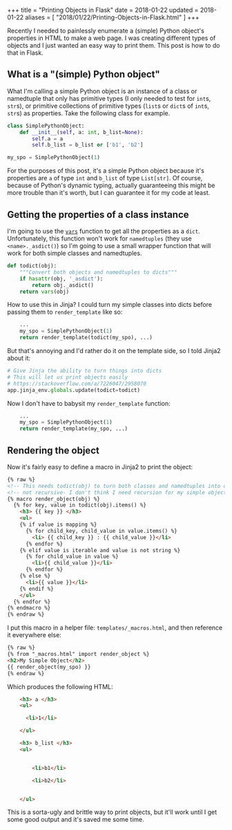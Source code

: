 +++
title = "Printing Objects in Flask"
date = 2018-01-22
updated = 2018-01-22
aliases = [ "2018/01/22/Printing-Objects-in-Flask.html" ]
+++

Recently I needed to painlessly enumerate a (simple) Python object's properties
in HTML to make a web page. I was creating different types of objects and I just
wanted an easy way to print them. This post is how to do that in Flask.

## What is a "(simple) Python object"

What I'm calling a simple Python object is an instance of a class or namedtuple
that only has primitive types (I only needed to test for `int`s, `str`s), or
primitive collections of primitive types (`list`s or `dict`s of `int`s, `str`s)
as properties. Take the following class for example.

```python
class SimplePythonObject:
    def __init__(self, a: int, b_list=None):
        self.a = a
        self.b_list = b_list or ['b1', 'b2']

my_spo = SimplePythonObject(1)
```

For the purposes of this post, it's a simple Python object because it's
properties are `a` of type `int` and `b_list` of type `List[str]`. Of course,
because of Python's dynamic typing, actually guaranteeing this might be more
trouble than it's worth, but I can guarantee it for my code at least.

## Getting the properties of a class instance

I'm going to use the
[`vars`](https://docs.python.org/3/library/functions.html#vars) function to get
all the properties as a `dict`. Unfortunately, this function won't work for
`namedtuples` (they use `<name>._asdict()`) so I'm going to use a small wrapper
function that will work for both simple classes and namedtuples.

```python
def todict(obj):
    """Convert both objects and namedtuples to dicts"""
    if hasattr(obj, '_asdict'):
        return obj._asdict()
    return vars(obj)
```

How to use this in Jinja? I could turn my simple classes into dicts before
passing them to `render_template` like so:

```python
    ...
    my_spo = SimplePythonObject(1)
    return render_template(todict(my_spo), ...)
```

But that's annoying and I'd rather do it on the template side, so I told Jinja2
about it:

```python
# Give Jinja the ability to turn things into dicts
# This will let us print objects easily
# https://stackoverflow.com/a/7226047/2958070
app.jinja_env.globals.update(todict=todict)
```

Now I don't have to babysit my `render_template` function:

```python
    ...
    my_spo = SimplePythonObject(1)
    return render_template(my_spo, ...)
```

## Rendering the object

Now it's fairly easy to define a macro in Jinja2 to print the object:

```html
{% raw %}
<!-- This needs todict(obj) to turn both classes and namedtuples into dicts -->
<!-- not recursive- I don't think I need recursion for my simple objects -->
{% macro render_object(obj) %}
  {% for key, value in todict(obj).items() %}
    <h3> {{ key }} </h3>
    <ul>
    {% if value is mapping %}
      {% for child_key, child_value in value.items() %}
        <li> {{ child_key }} : {{ child_value }}</li>
      {% endfor %}
    {% elif value is iterable and value is not string %}
      {% for child_value in value %}
        <li>{{ child_value }}</li>
      {% endfor %}
    {% else %}
      <li>{{ value }}</li>
    {% endif %}
    </ul>
  {% endfor %}
{% endmacro %}
{% endraw %}
```

I put this macro in a helper file: `templates/_macros.html`, and then reference
it everywhere else:

```html
{% raw %}
{% from "_macros.html" import render_object %}
<h2>My Simple Object</h2>
{{ render_object(my_spo) }}
{% endraw %}
```

Which produces the following HTML:

```html
    <h3> a </h3>
    <ul>

      <li>1</li>

    </ul>

    <h3> b_list </h3>
    <ul>


        <li>b1</li>

        <li>b2</li>


    </ul>
```

This is a sorta-ugly and brittle way to print objects, but it'll work until I
get some good output and it's saved me some time.
